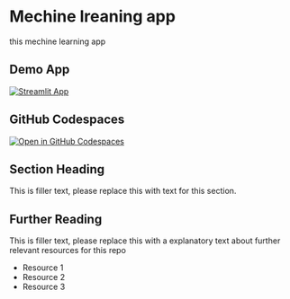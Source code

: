 #  Mechine lreaning app 

this mechine learning app

## Demo App

[![Streamlit App](https://static.streamlit.io/badges/streamlit_badge_black_white.svg)](https://PT-mechine-lreaning.streamlit.app/)

## GitHub Codespaces

[![Open in GitHub Codespaces](https://github.com/codespaces/badge.svg)](https://codespaces.new/streamlit/app-starter-kit?quickstart=1)

## Section Heading

This is filler text, please replace this with text for this section.

## Further Reading

This is filler text, please replace this with a explanatory text about further relevant resources for this repo
- Resource 1
- Resource 2
- Resource 3
